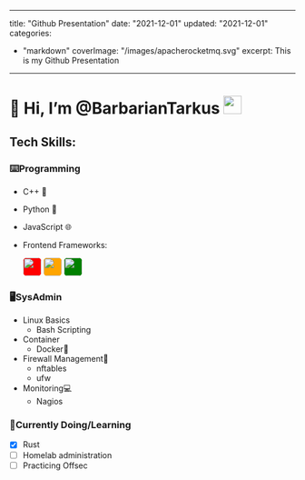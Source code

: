 
---
title: "Github Presentation"
date: "2021-12-01"
updated: "2021-12-01"
categories: 
  - "markdown"
coverImage: "/images/apacherocketmq.svg"
excerpt: This is my Github Presentation
---


# 👋 Hi, I’m @BarbarianTarkus  <img src="https://img1.picmix.com/output/stamp/normal/1/6/2/4/2304261_9a959.png" width="32" height="32" />

## Tech Skills:

### ⌨️Programming
  * C++ 🚀
  * Python 🐍
  * JavaScript 🌐
  
  * Frontend Frameworks:
    <div>
      <img style="background-color:red; border-radius: 20%;" src="https://cdn.jsdelivr.net/npm/simple-icons@v6.1.0/icons/angularjs.svg" width="32" height="32">
      <img style="background-color:orange; border-radius: 20%;"src="https://cdn.jsdelivr.net/npm/simple-icons@v6.1.0/icons/svelte.svg" width="32" height="32">
      <img style="background-color:green; border-radius: 20%;" src="https://cdn.jsdelivr.net/npm/simple-icons@6.1.0/icons/django.svg" width="32" height="32">
    </div>

### 🖥️SysAdmin
  * Linux Basics
    * Bash Scripting
  * Container
    * Docker🐋
  * Firewall Management🧱
    * nftables
    * ufw
  * Monitoring💻
    * Nagios

### 📖Currently Doing/Learning
- [x] Rust
- [ ] Homelab administration
- [ ] Practicing Offsec
